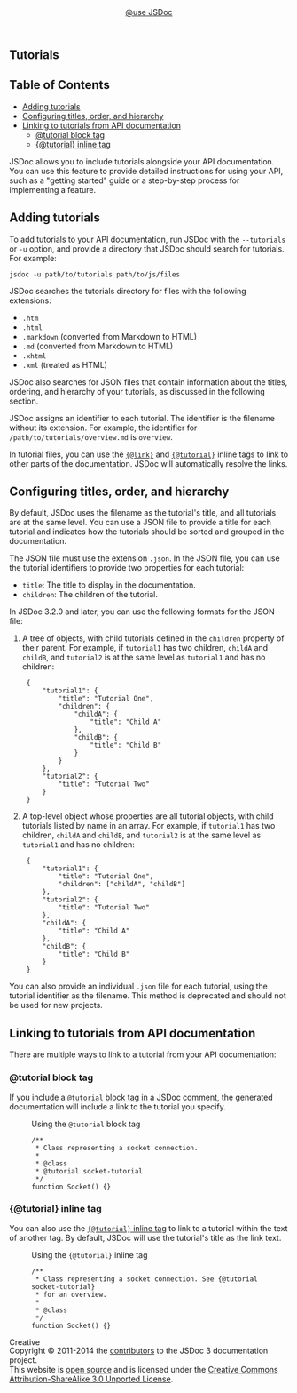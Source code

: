 
<!DOCTYPE html>
<!-- THIS IS A GENERATED FILE. DO NOT EDIT. -->
<html lang="en">

<head>
  <meta charset="utf-8">
  <meta name="description" content="Adding tutorials to your API documentation.">
  <title>Use JSDoc: Tutorials</title>
  <link rel="stylesheet" href="styles/usejsdoc.css">
  <link rel="stylesheet" href="styles/prettify.css">
  <link rel="stylesheet" href="styles/css3-github-ribbon.css">
  <script src="scripts/prettify.js"></script>
  <!--[if lt IE 9]>
            <script src="scripts/html5shiv.min.js"></script>
            <script src="scripts/html5shiv-printshiv.min.js"></script>
        <![endif]-->
</head>

<body>
  <header>
    <a href="./index.html">@use JSDoc</a>
  </header>
  <article>
    <h1>Tutorials</h1>
    <h2>Table of Contents</h2>
    <ul>
      <li>
        <a href="#adding-tutorials">Adding tutorials</a>
      </li>
      <li>
        <a href="#configuring-titles-order-and-hierarchy">Configuring titles, order, and hierarchy</a>
      </li>
      <li>
        <a href="#linking-to-tutorials-from-api-documentation">Linking to tutorials from API documentation</a>
        <ul>
          <li>
            <a href="#-tutorial-block-tag">@tutorial block tag</a>
          </li>
          <li>
            <a href="#-tutorial-inline-tag">{@tutorial} inline tag</a>
          </li>
        </ul>
      </li>
    </ul>
    <p>JSDoc allows you to include tutorials alongside your API documentation. You can use this feature to provide detailed instructions for using your API, such as
      a &quot;getting started&quot; guide or a step-by-step process for implementing a feature.</p>
    <h2 id="adding-tutorials">Adding tutorials</h2>
    <p>To add tutorials to your API documentation, run JSDoc with the <code>--tutorials</code> or <code>-u</code> option, and provide a directory that JSDoc should
      search for tutorials. For example:</p>
    <pre class="prettyprint"><code>jsdoc -u path/to/tutorials path/to/js/files
</code></pre>
    <p>JSDoc searches the tutorials directory for files with the following extensions:</p>
    <ul>
      <li><code>.htm</code>
      </li>
      <li><code>.html</code>
      </li>
      <li><code>.markdown</code> (converted from Markdown to HTML)</li>
      <li><code>.md</code> (converted from Markdown to HTML)</li>
      <li><code>.xhtml</code>
      </li>
      <li><code>.xml</code> (treated as HTML)</li>
    </ul>
    <p>JSDoc also searches for JSON files that contain information about the titles, ordering, and hierarchy of your tutorials, as discussed in the following section.</p>
    <p>JSDoc assigns an identifier to each tutorial. The identifier is the filename without its extension. For example, the identifier for <code>/path/to/tutorials/overview.md</code>      is <code>overview</code>.</p>
    <p>In tutorial files, you can use the <a href="tags-inline-link.html"><code>{@link}</code></a> and
      <a href="tags-inline-tutorial.html"><code>{@tutorial}</code></a> inline tags to link to other parts of the documentation. JSDoc will automatically resolve
      the links.</p>
    <h2 id="configuring-titles-order-and-hierarchy">Configuring titles, order, and hierarchy</h2>
    <p>By default, JSDoc uses the filename as the tutorial&#39;s title, and all tutorials are at the same level. You can use a JSON file to provide a title for each
      tutorial and indicates how the tutorials should be sorted and grouped in the documentation.</p>
    <p>The JSON file must use the extension <code>.json</code>. In the JSON file, you can use the tutorial identifiers to provide two properties for each tutorial:</p>
    <ul>
      <li><code>title</code>: The title to display in the documentation.</li>
      <li><code>children</code>: The children of the tutorial.</li>
    </ul>
    <p>In JSDoc 3.2.0 and later, you can use the following formats for the JSON file:</p>
    <ol>
      <li>
        <p>A tree of objects, with child tutorials defined in the <code>children</code> property of their parent. For example, if <code>tutorial1</code> has two children,
          <code>childA</code> and <code>childB</code>, and <code>tutorial2</code> is at the same level as <code>tutorial1</code> and has no children:</p>
        <pre class="prettyprint lang-json"><code> {
     "tutorial1": {
         "title": "Tutorial One",
         "children": {
             "childA": {
                 "title": "Child A"
             },
             "childB": {
                 "title": "Child B"
             }
         }
     },
     "tutorial2": {
         "title": "Tutorial Two"
     }
 }
</code></pre>
      </li>
      <li>
        <p>A top-level object whose properties are all tutorial objects, with child tutorials listed by name in an array. For example, if <code>tutorial1</code> has
          two children, <code>childA</code> and <code>childB</code>, and <code>tutorial2</code> is at the same level as <code>tutorial1</code> and has no children:</p>
        <pre class="prettyprint lang-json"><code> {
     "tutorial1": {
         "title": "Tutorial One",
         "children": ["childA", "childB"]
     },
     "tutorial2": {
         "title": "Tutorial Two"
     },
     "childA": {
         "title": "Child A"
     },
     "childB": {
         "title": "Child B"
     }
 }
</code></pre>
      </li>
    </ol>
    <p>You can also provide an individual <code>.json</code> file for each tutorial, using the tutorial identifier as the filename. This method is deprecated and should
      not be used for new projects.</p>
    <h2 id="linking-to-tutorials-from-api-documentation">Linking to tutorials from API documentation</h2>
    <p>There are multiple ways to link to a tutorial from your API documentation:</p>
    <h3 id="-tutorial-block-tag">@tutorial block tag</h3>
    <p>If you include a <a href="tags-tutorial.html"><code>@tutorial</code> block tag</a> in a JSDoc comment, the generated documentation will include a link to the
      tutorial you specify.</p>
    <figure>
      <figcaption>Using the <code>@tutorial</code> block tag</figcaption><pre class="prettyprint lang-js"><code>/**
 * Class representing a socket connection.
 *
 * @class
 * @tutorial socket-tutorial
 */
function Socket() {}
</code></pre>
    </figure>
    <h3 id="-tutorial-inline-tag">{@tutorial} inline tag</h3>
    <p>You can also use the <a href="tags-inline-tutorial.html"><code>{@tutorial}</code> inline tag</a> to link to a tutorial within the text of another tag. By default,
      JSDoc will use the tutorial&#39;s title as the link text.</p>
    <figure>
      <figcaption>Using the <code>{@tutorial}</code> inline tag</figcaption><pre class="prettyprint lang-js"><code>/**
 * Class representing a socket connection. See {@tutorial socket-tutorial}
 * for an overview.
 *
 * @class
 */
function Socket() {}
</code></pre>
    </figure>
  </article>
  <footer>
    <a class="license-badge" href="http://creativecommons.org/licenses/by-sa/3.0/">
      <img alt="Creative Commons License" class="license-badge" src="images/cc-by-sa.svg" width="80" height="15" />
    </a>
    <br> Copyright &#169; 2011-2014 the
    <a href="https://github.com/jsdoc3/jsdoc3.github.com/contributors">contributors</a> to the JSDoc 3 documentation project.
    <br> This website is <a href="https://github.com/jsdoc3/jsdoc3.github.com">open source</a> and is licensed under the <a rel="license" href="http://creativecommons.org/licenses/by-sa/3.0/">
        Creative Commons Attribution-ShareAlike 3.0 Unported License</a>.
  </footer>
  <script type="text/javascript">
    prettyPrint();
  </script>
</body>

</html>